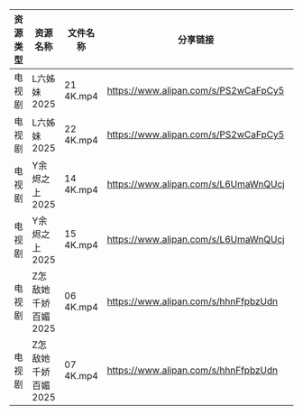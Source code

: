 | 资源类型 | 资源名称         | 文件名称      | 分享链接                                 | 更新时间                |
| ---- | ------------ | --------- | ------------------------------------ | ------------------- |
| 电视剧  | L六姊妹2025     | 21 4K.mp4 | https://www.alipan.com/s/PS2wCaFpCy5 | 2025-02-15 10:06:07 |
| 电视剧  | L六姊妹2025     | 22 4K.mp4 | https://www.alipan.com/s/PS2wCaFpCy5 | 2025-02-15 10:06:06 |
| 电视剧  | Y余烬之上2025    | 14 4K.mp4 | https://www.alipan.com/s/L6UmaWnQUcj | 2025-02-15 10:07:15 |
| 电视剧  | Y余烬之上2025    | 15 4K.mp4 | https://www.alipan.com/s/L6UmaWnQUcj | 2025-02-15 10:07:15 |
| 电视剧  | Z怎敌她千娇百媚2025 | 06 4K.mp4 | https://www.alipan.com/s/hhnFfpbzUdn | 2025-02-15 10:07:25 |
| 电视剧  | Z怎敌她千娇百媚2025 | 07 4K.mp4 | https://www.alipan.com/s/hhnFfpbzUdn | 2025-02-15 10:07:24 |
